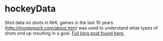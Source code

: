 # hockeyData
Shot data on shots in NHL games in the last 10 years (http://moneypuck.com/about.htm) was used to understand what types of shots end up resulting in a goal. 
[Full blog post found here.](https://ashleyajohn.github.io/2018/04/03/hockey-shots.html)
